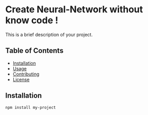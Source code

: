 # Create Neural-Network without know code !

This is a brief description of your project.

## Table of Contents

- [Installation](#installation)
- [Usage](#usage)
- [Contributing](#contributing)
- [License](#license)

## Installation

```bash
npm install my-project